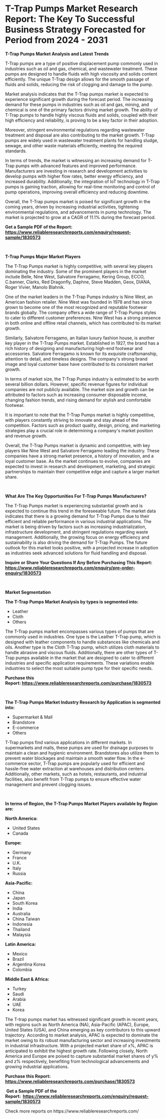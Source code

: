 <p><h1>T-Trap Pumps Market Research Report: The Key To Successful Business Strategy Forecasted for Period from 2024 - 2031</h1></p><p><strong>T-Trap Pumps Market Analysis and Latest Trends</strong></p>
<p><p>T-Trap pumps are a type of positive displacement pump commonly used in industries such as oil and gas, chemical, and wastewater treatment. These pumps are designed to handle fluids with high viscosity and solids content efficiently. The unique T-Trap design allows for the smooth passage of fluids and solids, reducing the risk of clogging and damage to the pump.</p><p>Market analysis indicates that the T-Trap pumps market is expected to experience significant growth during the forecast period. The increasing demand for these pumps in industries such as oil and gas, mining, and chemical is one of the primary factors driving market growth. The ability of T-Trap pumps to handle highly viscous fluids and solids, coupled with their high efficiency and reliability, is proving to be a key factor in their adoption.</p><p>Moreover, stringent environmental regulations regarding wastewater treatment and disposal are also contributing to the market growth. T-Trap pumps are widely used in wastewater treatment plants for handling sludge, sewage, and other waste materials efficiently, meeting the required standards.</p><p>In terms of trends, the market is witnessing an increasing demand for T-Trap pumps with advanced features and improved performance. Manufacturers are investing in research and development activities to develop pumps with higher flow rates, better energy efficiency, and increased durability. Additionally, the integration of IoT technology in T-Trap pumps is gaining traction, allowing for real-time monitoring and control of pump operations, improving overall efficiency and reducing downtime.</p><p>Overall, the T-Trap pumps market is poised for significant growth in the coming years, driven by increasing industrial activities, tightening environmental regulations, and advancements in pump technology. The market is projected to grow at a CAGR of 11.1% during the forecast period.</p></p>
<p><strong>Get a Sample PDF of the Report:&nbsp; <a href="https://www.reliableresearchreports.com/enquiry/request-sample/1830573">https://www.reliableresearchreports.com/enquiry/request-sample/1830573</a></strong></p>
<p>&nbsp;</p>
<p><strong>T-Trap Pumps Major Market Players</strong></p>
<p><p>The T-Trap Pumps market is highly competitive, with several key players dominating the industry. Some of the prominent players in the market include Belle, Nine West, Salvatore Ferragamo, Kering Group, ECCO, C.banner, Clarks, Red Dragonfly, Daphne, Steve Madden, Geox, DIANA, Roger Vivier, Manolo Blahnik.</p><p>One of the market leaders in the T-Trap Pumps industry is Nine West, an American fashion retailer. Nine West was founded in 1978 and has since grown to become one of the most recognized and reputable footwear brands globally. The company offers a wide range of T-Trap Pumps styles to cater to different customer preferences. Nine West has a strong presence in both online and offline retail channels, which has contributed to its market growth.</p><p>Similarly, Salvatore Ferragamo, an Italian luxury fashion house, is another key player in the T-Trap Pumps market. Established in 1927, the brand has a rich history of designing and manufacturing high-end footwear and accessories. Salvatore Ferragamo is known for its exquisite craftsmanship, attention to detail, and timeless designs. The company's strong brand image and loyal customer base have contributed to its consistent market growth.</p><p>In terms of market size, the T-Trap Pumps industry is estimated to be worth several billion dollars. However, specific revenue figures for individual companies are not publicly available. The market size and growth can be attributed to factors such as increasing consumer disposable income, changing fashion trends, and rising demand for stylish and comfortable footwear.</p><p>It is important to note that the T-Trap Pumps market is highly competitive, with players constantly striving to innovate and stay ahead of the competition. Factors such as product quality, design, pricing, and marketing strategies play a crucial role in determining a company's market position and revenue growth.</p><p>Overall, the T-Trap Pumps market is dynamic and competitive, with key players like Nine West and Salvatore Ferragamo leading the industry. These companies have a strong market presence, a history of innovation, and a loyal customer base. As the market continues to evolve, companies are expected to invest in research and development, marketing, and strategic partnerships to maintain their competitive edge and capture a larger market share.</p></p>
<p>&nbsp;</p>
<p><strong>What Are The Key Opportunities For T-Trap Pumps Manufacturers?</strong></p>
<p><p>The T-Trap Pumps market is experiencing substantial growth and is expected to continue this trend in the foreseeable future. The market data indicates that there is a growing demand for T-Trap Pumps due to their efficient and reliable performance in various industrial applications. The market is being driven by factors such as increasing industrialization, infrastructure development, and stringent regulations regarding waste management. Additionally, the growing focus on energy efficiency and sustainability is also driving the demand for T-Trap Pumps. The future outlook for this market looks positive, with a projected increase in adoption as industries seek advanced solutions for fluid handling and disposal.</p></p>
<p><strong>Inquire or Share Your Questions If Any Before Purchasing This Report: <a href="https://www.reliableresearchreports.com/enquiry/pre-order-enquiry/1830573">https://www.reliableresearchreports.com/enquiry/pre-order-enquiry/1830573</a></strong></p>
<p>&nbsp;</p>
<p><strong>Market Segmentation</strong></p>
<p><strong>The T-Trap Pumps Market Analysis by types is segmented into:</strong></p>
<p><ul><li>Leather</li><li>Cloth</li><li>Others</li></ul></p>
<p><p>The T-Trap pumps market encompasses various types of pumps that are commonly used in industries. One type is the Leather T-Trap pump, which is designed with leather components to handle substances like chemicals and oils. Another type is the Cloth T-Trap pump, which utilizes cloth materials to handle abrasive and viscous fluids. Additionally, there are other types of T-Trap pumps available in the market that are designed to cater to different industries and specific application requirements. These variations enable industries to select the most suitable pump type for their specific needs.</p></p>
<p><strong>Purchase this Report:&nbsp;<a href="https://www.reliableresearchreports.com/purchase/1830573">https://www.reliableresearchreports.com/purchase/1830573</a></strong></p>
<p>&nbsp;</p>
<p><strong>The T-Trap Pumps Market Industry Research by Application is segmented into:</strong></p>
<p><ul><li>Supermarket & Mall</li><li>Brandstore</li><li>E-commerce</li><li>Others</li></ul></p>
<p><p>T-Trap pumps find various applications in different markets. In supermarkets and malls, these pumps are used for drainage purposes to maintain a clean and hygienic environment. Brandstores also utilize them to prevent water blockages and maintain a smooth water flow. In the e-commerce sector, T-Trap pumps are popularly used for efficient and hassle-free water extraction at warehouses and distribution centers. Additionally, other markets, such as hotels, restaurants, and industrial facilities, also benefit from T-Trap pumps to ensure effective water management and prevent clogging issues.</p></p>
<p>&nbsp;</p>
<p><strong>In terms of Region, the T-Trap Pumps Market Players available by Region are:</strong></p>
<p>
    <p> <strong> North America: </strong>
        <ul>
            <li>United States</li>
            <li>Canada</li>
        </ul>
        </p> 
    <p> <strong> Europe: </strong>
        <ul>
            <li>Germany</li>
            <li>France</li>
            <li>U.K.</li>
            <li>Italy</li>
            <li>Russia</li>
        </ul>
        </p> 
    <p> <strong> Asia-Pacific: </strong>
        <ul>
            <li>China</li>
            <li>Japan</li>
            <li>South Korea</li>
            <li>India</li>
            <li>Australia</li>
            <li>China Taiwan</li>
            <li>Indonesia</li>
            <li>Thailand</li>
            <li>Malaysia</li>
        </ul>
        </p> 
    <p> <strong> Latin America: </strong>
        <ul>
            <li>Mexico</li>
            <li>Brazil</li>
            <li>Argentina Korea</li>
            <li>Colombia</li>
        </ul>
        </p> 
    <p> <strong> Middle East & Africa: </strong>
        <ul>
            <li>Turkey</li>
            <li>Saudi</li>
            <li>Arabia</li>
            <li>UAE</li>
            <li>Korea</li>
        </ul>
    </p>
    </p>
<p><p>The T-trap pumps market has witnessed significant growth in recent years, with regions such as North America (NA), Asia-Pacific (APAC), Europe, United States (USA), and China emerging as key contributors to this upward trajectory. According to market analysis, APAC is expected to dominate the market owing to its robust manufacturing sector and increasing investments in industrial infrastructure. With a projected market share of x%, APAC is anticipated to exhibit the highest growth rate. Following closely, North America and Europe are poised to capture substantial market shares of y% and z% respectively, benefiting from technological advancements and growing industrial applications.</p></p>
<p><strong>Purchase this Report: <a href="https://www.reliableresearchreports.com/purchase/1830573">https://www.reliableresearchreports.com/purchase/1830573</a></strong></p>
<p>&nbsp;<strong>Get a Sample PDF of the Report:&nbsp;&nbsp;<a href="https://www.reliableresearchreports.com/enquiry/request-sample/1830573">https://www.reliableresearchreports.com/enquiry/request-sample/1830573</a></strong></p>
<p><strong></strong></p>
<p>Check more reports on https://www.reliableresearchreports.com/</p>
